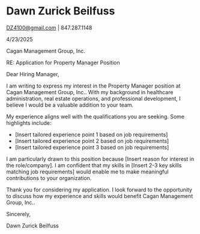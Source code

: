 # Dawn Zurick Beilfuss

DZ4100@gmail.com | 847.287.1148

4/23/2025

Cagan Management Group, Inc.

RE: Application for Property Manager Position

Dear Hiring Manager,

I am writing to express my interest in the Property Manager position at Cagan Management Group, Inc.. With my background in healthcare administration, real estate operations, and professional development, I believe I would be a valuable addition to your team.

My experience aligns well with the qualifications you are seeking. Some highlights include:

- [Insert tailored experience point 1 based on job requirements]
- [Insert tailored experience point 2 based on job requirements]
- [Insert tailored experience point 3 based on job requirements]

I am particularly drawn to this position because [Insert reason for interest in the role/company]. I am confident that my skills in [Insert 2-3 key skills matching job requirements] would enable me to make meaningful contributions to your organization.

Thank you for considering my application. I look forward to the opportunity to discuss how my experience and skills would benefit Cagan Management Group, Inc..

Sincerely,

Dawn Zurick Beilfuss
